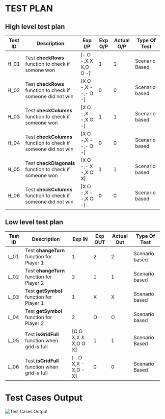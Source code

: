 # TEST PLAN
## High level test plan
| **Test ID** | **Description**                                              | **Exp I/P** | **Exp O/P** | **Actual O/P** |**Type Of Test**  |    
|------------|--------------------------------------------------------------|------------|-------------|----------------|------------------|
|  H_01       |Test **checkRows** function to check if somone won |  [- O -,X X X,O O -]| 1 | 1 |Scenario Based |
|  H_02       |Test **checkRows** function to check if someone did not win|[X O -,X - -,- O -]| 0 | 0 |Scenario based |
|  H_03       |Test **checkColumns** function to check if someone won| [X O -,X - -,X O -]| 1 | 1 |Scenario based   |
|  H_04       |Test **checkColumns** function to check if someone did not win| [X O -,X - -,- O -]| 0 | 0 |Scenario based   |
|  H_05       |Test **checkDiagonals** function to check if someone won| [X O -,- X -,X O X]| 1 | 1 |Scenario based   |
|  H_06       |Test **checkColumns** function to check if someone did not win| [X O -,X - -,X O -]| 0 | 0 |Scenario based   |
## Low level test plan
| **Test ID** | **Description**                                              | **Exp IN** | **Exp OUT** | **Actual Out** |**Type Of Test**  |    
|-------------|--------------------------------------------------------------|------------|-------------|----------------|------------------|
|  L_01       |Test **changeTurn** function for Player 1| 1 | 2 | 2 |Scenario based |
|  L_02       |Test **changeTurn** function for Player 2| 2 | 1 | 1 |Scenario based |
|  L_03       |Test **getSymbol** function for Player 1| 1 | X | X |Scenario based    |
|  L_04       |Test **getSymbol** function for Player 2| 2 | O | O |Scenario based    |
|  L_05       |Test **isGridFull** function when grid is full| [O O X,X X X,O O X]| 1 | 1 |Scenario Based |
|  L_06       |Test **isGridFull** function when grid is full| [- O X,X - X,O - X]| 0 | 0 |Scenario Based |
# Test Cases Output
![Test Cases Output](https://user-images.githubusercontent.com/54026778/114516401-fec14200-9c5a-11eb-93be-a4cb982d8bcc.jpg)

